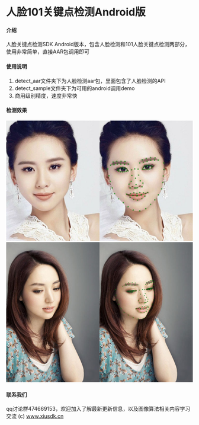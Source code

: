 # 人脸101关键点检测Android版

#### 介绍
人脸关键点检测SDK Android版本，包含人脸检测和101人脸关键点检测两部分，使用非常简单，直接AAR包调用即可

#### 使用说明
1. detect_aar文件夹下为人脸检测aar包，里面包含了人脸检测的API
2. detect_sample文件夹下为可用的android调用demo
3. 商用级别精度，速度非常快

#### 检测效果
![detection 1](https://github.com/xiumakeup/resource/raw/master/images/det_1.jpg "1")
![detection 2](https://github.com/xiumakeup/resource/raw/master/images/det_2.jpg "2")

#### 联系我们
qq讨论群474669153，欢迎加入了解最新更新信息，以及图像算法相关内容学习交流
(c) www.xiusdk.cn